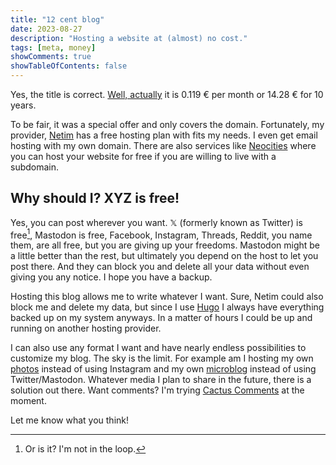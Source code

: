 ```yaml
---
title: "12 cent blog"
date: 2023-08-27
description: "Hosting a website at (almost) no cost."
tags: [meta, money]
showComments: true
showTableOfContents: false
---
```

Yes, the title is correct.
[Well, actually](https://knowyourmeme.com/photos/1191035) it is 0.119 € per
month or 14.28 € for 10 years.

To be fair, it was a special offer and only covers the domain.
Fortunately, my provider, [Netim](https://www.netim.com/en) has a free hosting plan with fits my needs.
I even get email hosting with my own domain.
There are also services like [Neocities](https://neocities.org) where you can host your website for free if you are willing to live with a subdomain.

## Why should I? XYZ is free!

Yes, you can post wherever you want.
𝕏 (formerly known as Twitter) is free[^1], Mastodon is free, Facebook, Instagram, Threads, Reddit, you name them, are all free, but you are giving up your freedoms.
Mastodon might be a little better than the rest, but ultimately you depend on the host to let you post there.
And they can block you and delete all your data without even giving you any notice.
I hope you have a backup.

[^1]: Or is it? I'm not in the loop.

Hosting this blog allows me to write whatever I want.
Sure, Netim could also block me and delete my data, but since I use [Hugo](https://gohugo.io) I always have everything backed up on my system anyways.
In a matter of hours I could be up and running on another hosting provider.

I can also use any format I want and have nearly endless possibilities to customize my blog.
The sky is the limit.
For example am I hosting my own [photos](/fotos) instead of using Instagram and my own [microblog](/micro) instead of using Twitter/Mastodon.
Whatever media I plan to share in the future, there is a solution out there.
Want comments? I'm trying [Cactus Comments](https://cactus.chat) at the moment.

Let me know what you think!
